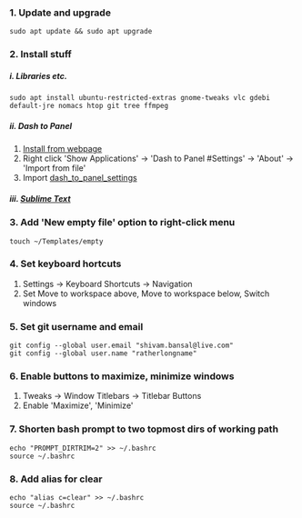 ### 1. Update and upgrade
```
sudo apt update && sudo apt upgrade
```

### 2. Install stuff

##### i. Libraries etc.
```
sudo apt install ubuntu-restricted-extras gnome-tweaks vlc gdebi default-jre nomacs htop git tree ffmpeg
```

##### ii. Dash to Panel

1. [Install from webpage](https://extensions.gnome.org/extension/1160/dash-to-panel/)
2. Right click 'Show Applications' -> 'Dash to Panel #Settings' -> 'About' -> 'Import from file'
3. Import [dash_to_panel_settings](./dash_to_panel_settings)

##### iii. [Sublime Text](https://www.sublimetext.com/docs/3/linux_repositories.html)

### 3. Add 'New empty file' option to right-click menu
```
touch ~/Templates/empty
```

### 4. Set keyboard hortcuts

1. Settings -> Keyboard Shortcuts -> Navigation
2. Set Move to workspace above, Move to workspace below, Switch windows

### 5. Set git username and email
```
git config --global user.email "shivam.bansal@live.com"
git config --global user.name "ratherlongname"
```

### 6. Enable buttons to maximize, minimize windows

1. Tweaks -> Window Titlebars -> Titlebar Buttons
2. Enable 'Maximize', 'Minimize'

### 7. Shorten bash prompt to two topmost dirs of working path
```
echo "PROMPT_DIRTRIM=2" >> ~/.bashrc
source ~/.bashrc
```

### 8. Add alias for clear
```
echo "alias c=clear" >> ~/.bashrc
source ~/.bashrc
```
